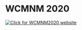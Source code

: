 # WCMNM 2020

<a href="https://www.me.iitb.ac.in/~wcmnm/" title="WCMNM2020"><img src="/4m-association/assets/images/files/logo WCMNM2020_0.jpg" title="Click for WCMNM2020 website"/></a>